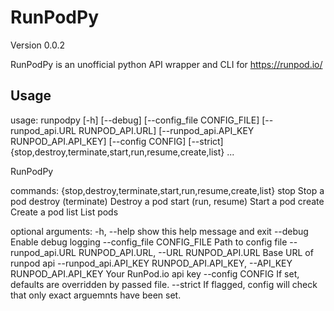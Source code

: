 # RunPodPy
Version 0.0.2

RunPodPy is an unofficial python API wrapper and CLI for https://runpod.io/

## Usage
usage: runpodpy [-h] [--debug] [--config_file CONFIG_FILE] [--runpod_api.URL RUNPOD_API.URL] [--runpod_api.API_KEY RUNPOD_API.API_KEY] [--config CONFIG] [--strict] {stop,destroy,terminate,start,run,resume,create,list} ...

RunPodPy

commands:
  {stop,destroy,terminate,start,run,resume,create,list}
    stop                Stop a pod
    destroy (terminate)
                        Destroy a pod
    start (run, resume)
                        Start a pod
    create              Create a pod
    list                List pods

optional arguments:
  -h, --help            show this help message and exit
  --debug               Enable debug logging
  --config_file CONFIG_FILE
                        Path to config file
  --runpod_api.URL RUNPOD_API.URL, --URL RUNPOD_API.URL
                        Base URL of runpod api
  --runpod_api.API_KEY RUNPOD_API.API_KEY, --API_KEY RUNPOD_API.API_KEY
                        Your RunPod.io api key
  --config CONFIG       If set, defaults are overridden by passed file.
  --strict              If flagged, config will check that only exact arguemnts have been set.